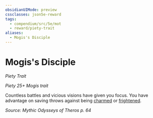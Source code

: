 ```yaml
---
obsidianUIMode: preview
cssclasses: json5e-reward
tags:
  - compendium/src/5e/mot
  - reward/piety-trait
aliases:
  - Mogis's Disciple
---
```

# Mogis's Disciple
*Piety Trait*  

*Piety 25+ Mogis trait*

Countless battles and vicious visions have given you focus. You have advantage on saving throws against being [charmed](2-Mechanics/CLI/rules/conditions.md#charmed) or [frightened](2-Mechanics/CLI/rules/conditions.md#frightened).

*Source: Mythic Odysseys of Theros p. 64*